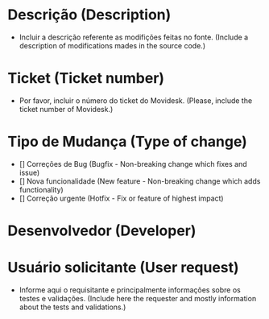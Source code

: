 # Descrição (Description)

- Incluir a descrição referente as modifições feitas no fonte.
(Include a description of modifications mades in the source code.)
# Ticket (Ticket number)

- Por favor, incluir o número do ticket do Movidesk.
(Please, include the ticket number of Movidesk.)

# Tipo de Mudança (Type of change)

- [] Correções de Bug (Bugfix - Non-breaking change which fixes and issue)
- [] Nova funcionalidade (New feature - Non-breaking change which adds functionality)
- [] Correção urgente (Hotfix - Fix or feature of highest impact)

# Desenvolvedor (Developer)

# Usuário solicitante (User request)

- Informe aqui o requisitante e principalmente informações sobre os testes e validações. 
(Include here the requester and mostly information about the tests and validations.)
